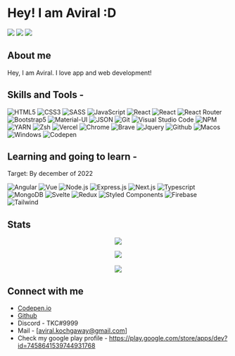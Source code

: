  # Hey! I am Aviral :D

<span>
  <img src="https://camo.githubusercontent.com/5dfebf5f3a34ac622ba9a36c410cac320584d13e612979ccae3d1d5d4c8a340f/68747470733a2f2f6d656469612e74656e6f722e636f6d2f696d616765732f64316437663665663963663234343937613964363162306138336130663530652f74656e6f722e676966" />
  <img src="https://camo.githubusercontent.com/5dfebf5f3a34ac622ba9a36c410cac320584d13e612979ccae3d1d5d4c8a340f/68747470733a2f2f6d656469612e74656e6f722e636f6d2f696d616765732f64316437663665663963663234343937613964363162306138336130663530652f74656e6f722e676966" />
  <img src="https://camo.githubusercontent.com/5dfebf5f3a34ac622ba9a36c410cac320584d13e612979ccae3d1d5d4c8a340f/68747470733a2f2f6d656469612e74656e6f722e636f6d2f696d616765732f64316437663665663963663234343937613964363162306138336130663530652f74656e6f722e676966" />
  
</span>

## About me

Hey, I am Aviral. I love app and web development!



## Skills and Tools - <br />



![HTML5](https://img.shields.io/badge/HTML5-E34F26?style=for-the-badge&logo=html5&logoColor=white)
![CSS3](https://img.shields.io/badge/CSS3-1572B6?style=for-the-badge&logo=css3&logoColor=white)
![SASS](https://img.shields.io/badge/Sass-CC6699?style=for-the-badge&logo=sass&logoColor=white)
![JavaScript](https://img.shields.io/badge/JavaScript-F7DF1E?style=for-the-badge&logo=javascript&logoColor=black)
![React](https://img.shields.io/badge/React-20232A?style=for-the-badge&logo=react&logoColor=61DAFB)
![React](https://img.shields.io/badge/React_Native-20232A?style=for-the-badge&logo=react&logoColor=61DAFB)
![React Router](https://img.shields.io/badge/React_Router-CA4245?style=for-the-badge&logo=react-router&logoColor=white)
![Bootstrap5](https://img.shields.io/badge/Bootstrap-563D7C?style=for-the-badge&logo=bootstrap&logoColor=white)
![Material-UI](https://img.shields.io/badge/Material--UI-0081CB?style=for-the-badge&logo=material-ui&logoColor=white)
![JSON](https://img.shields.io/badge/json-5E5C5C?style=for-the-badge&logo=json&logoColor=white)
![Git](https://img.shields.io/badge/Git-F05032?style=for-the-badge&logo=git&logoColor=white)
![Visual Studio Code](https://img.shields.io/badge/Visual_Studio_Code-0078D4?style=for-the-badge&logo=visual%20studio%20code&logoColor=white)
![NPM](https://img.shields.io/badge/npm-CB3837?style=for-the-badge&logo=npm&logoColor=white)
![YARN](https://img.shields.io/badge/Yarn-2C8EBB?style=for-the-badge&logo=yarn&logoColor=white)
![Zsh](https://img.shields.io/badge/Zsh-gray?style=for-the-badge&logo=bash&logoColor=white)
![Vercel](https://img.shields.io/badge/Vercel-black?style=for-the-badge&logo=vercel&logoColor=white)
![Chrome](https://img.shields.io/badge/Google_chrome-green?style=for-the-badge&logo=Google-chrome&logoColor=white)
![Brave](https://img.shields.io/badge/Brave-red?style=for-the-badge&logo=brave&logoColor=white)
![Jquery](https://img.shields.io/badge/jQuery-255073?style=for-the-badge&logo=jquery&logoColor=white)
![Github](https://img.shields.io/badge/GitHub-000?style=for-the-badge&logo=github&logoColor=white)
![Macos](https://img.shields.io/badge/MacOS-white?style=for-the-badge&logo=apple&logoColor=black)
![Windows](https://img.shields.io/badge/Windows-dark_green?style=for-the-badge&logo=windows&logoColor=white)
![Codepen](https://img.shields.io/badge/Codepen-gray?style=for-the-badge&logo=codepen&logoColor=white)


## Learning and going to learn - 
<p>Target: By december of 2022</p>

![Angular](https://img.shields.io/badge/Angular-red?style=for-the-badge&logo=angular&logoColor=white)
![Vue](https://img.shields.io/badge/Vue-lime?style=for-the-badge&logo=vuedotjs&logoColor=white)
![Node.js](https://img.shields.io/badge/Node_JS-dark_green?style=for-the-badge&logo=nodedotjs&logoColor=white)
![Express.js](https://img.shields.io/badge/Express.js-gray?style=for-the-badge&logo=express&logoColor=white)
![Next.js](https://img.shields.io/badge/Next.js-black?style=for-the-badge&logo=nextdotjs&logoColor=white)
![Typescript](https://img.shields.io/badge/Typescript-blue?style=for-the-badge&logo=typescript&logoColor=white)
![MongoDB](https://img.shields.io/badge/MongoDB-4EA94B?style=for-the-badge&logo=mongodb&logoColor=white)
![Svelte](https://img.shields.io/badge/Svelte-red?style=for-the-badge&logo=svelte&logoColor=white)
![Redux](https://img.shields.io/badge/Redux-purple?style=for-the-badge&logo=redux&logoColor=white)
![Styled Components](https://img.shields.io/badge/styled--components-DB7093?style=for-the-badge&logo=styled-components&logoColor=white)
![Firebase](https://img.shields.io/badge/Firebase-orange?style=for-the-badge&logo=firebase&logoColor=white)
![Tailwind](https://img.shields.io/badge/Tailwind-blue?style=for-the-badge&logo=tailwinddotcss&logoColor=white)

## Stats

<p align="center" width="100%"><img src="https://github-readme-stats.vercel.app/api?username=aviralcoder&show_icons=true&theme=cobalt&title_color=3cb480&locale=en" /></p>
<p align="center" width="100%">
<img src="https://github-readme-stats.vercel.app/api/top-langs?username=aviralcoder&show_icons=true&theme=cobalt&title_color=3cb480&locale=en&layout=compact" /> <br /> <br />
<img src="https://gpvc.arturio.dev/AviralCoder" />
</p>



## Connect with me

- [Codepen.io](https://codepen.io/AviralCoder)
- [Github](https://github.com/AviralCoder)
- Discord - TKC#9999
- Mail - [aviral.kochgaway@gmail.com]
- Check my google play profile - https://play.google.com/store/apps/dev?id=7458641539744931768


 
 
 
